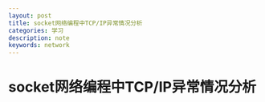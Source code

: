 ```yaml
---
layout: post
title: socket网络编程中TCP/IP异常情况分析
categories: 学习
description: note
keywords: network
---
```




# socket网络编程中TCP/IP异常情况分析





